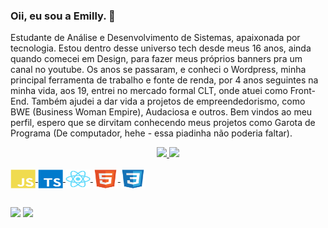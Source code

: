 ### Oii, eu sou a Emilly. 👋
<!--
**emillykamile/emillykamile** is a ✨ _special_ ✨ repository because its `README.md` (this file) appears on your GitHub profile. -->

Estudante de Análise e Desenvolvimento de Sistemas, apaixonada por tecnologia. Estou dentro desse universo tech desde meus 16 anos, ainda quando comecei em Design, para fazer meus próprios banners pra um canal no youtube. Os anos se passaram, e conheci o  Wordpress, minha principal ferramenta de trabalho e fonte de renda, por 4 anos seguintes na minha vida, aos 19, entrei no mercado formal CLT, onde atuei como Front-End. Também ajudei a dar vida a projetos de empreendedorismo, como BWE (Business Woman Empire), Audaciosa e outros. Bem vindos ao meu perfil, espero que se dirvitam conhecendo meus projetos como Garota de Programa (De computador, hehe - essa piadinha não poderia faltar).

<div align="center">
  <a href="https://github.com/emillykamile">
  <img height="180em" src="https://github-readme-stats.vercel.app/api?username=emillykamile&show_icons=true&theme=dracula&include_all_commits=true&count_private=true"/>
  <img height="180em" src="https://github-readme-stats.vercel.app/api/top-langs/?username=emillykamile&layout=compact&langs_count=7&theme=dracula"/>
</div>
<div style="display: inline_block"><br>
  <img align="center" alt="Emily-Js" height="30" width="40" src="https://raw.githubusercontent.com/devicons/devicon/master/icons/javascript/javascript-plain.svg">
  <img align="center" alt="Emilly-Ts" height="30" width="40" src="https://raw.githubusercontent.com/devicons/devicon/master/icons/typescript/typescript-plain.svg">
  <img align="center" alt="Emilly-React" height="30" width="40" src="https://raw.githubusercontent.com/devicons/devicon/master/icons/react/react-original.svg">
  <img align="center" alt="Emilly-HTML" height="30" width="40" src="https://raw.githubusercontent.com/devicons/devicon/master/icons/html5/html5-original.svg">
  <img align="center" alt="Emilly-CSS" height="30" width="40" src="https://raw.githubusercontent.com/devicons/devicon/master/icons/css3/css3-original.svg">
</div>
  
  ##
 
<div> 
  <a href = "mailto:emillykamile.contato@gmail.com"><img src="https://img.shields.io/badge/-Gmail-%23333?style=for-the-badge&logo=gmail&logoColor=white" target="_blank"></a>
  <a href="https://www.linkedin.com/in/emillykamile" target="_blank"><img src="https://img.shields.io/badge/-LinkedIn-%230077B5?style=for-the-badge&logo=linkedin&logoColor=white" target="_blank"></a> 
 
 
</div>
